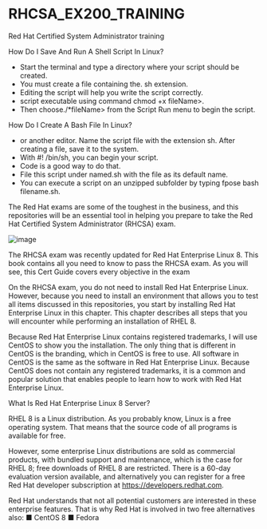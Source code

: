 # RHCSA_EX200_TRAINING

Red Hat Certified System Administrator training

How Do I Save And Run A Shell Script In Linux?

- Start the terminal and type a directory where your script should be created.
- You must create a file containing the. sh extension.
- Editing the script will help you write the script correctly.
- script executable using command chmod +x fileName>.
- Then choose./*fileName> from the Script Run menu to begin the script.

How Do I Create A Bash File In Linux?

- or another editor. Name the script file with the extension sh. After creating a file, save it to the system.
- With #! /bin/sh, you can begin your script.
- Code is a good way to do that.
- File this script under named.sh with the file as its default name.
- You can execute a script on an unzipped subfolder by typing fpose bash filename.sh.


The Red Hat exams are some of the toughest in the business, and this repositories will be an essential tool in helping you prepare to take the Red Hat Certified System Administrator (RHCSA) exam.

![image](https://user-images.githubusercontent.com/64566472/162751725-b571cc3a-89e0-4456-984a-f3c4f645b356.png)


The RHCSA exam was recently updated for Red Hat Enterprise Linux 8. This book 
contains all you need to know to pass the RHCSA exam. As you will see, this Cert 
Guide covers every objective in the exam


On the RHCSA exam, you do not need to install Red Hat Enterprise Linux.
However, because you need to install an environment that allows you to test all 
items discussed in this repositories, you start by installing Red Hat Enterprise Linux in this 
chapter. This chapter describes all steps that you will encounter while performing 
an installation of RHEL 8.

Because Red Hat Enterprise Linux contains registered trademarks, I will use 
CentOS to show you the installation. The only thing that is different in CentOS is 
the branding, which in CentOS is free to use. All software in CentOS is the same as 
the software in Red Hat Enterprise Linux. Because CentOS does not contain any 
registered trademarks, it is a common and popular solution that enables people to 
learn how to work with Red Hat Enterprise Linux. 


What Is Red Hat Enterprise Linux 8 Server?

RHEL 8 is a Linux distribution. As you probably know, Linux is a free operating 
system. That means that the source code of all programs is available for free.


However, some enterprise Linux distributions are sold as commercial products, with 
bundled support and maintenance, which is the case for RHEL 8; free downloads 
of RHEL 8 are restricted. There is a 60-day evaluation version available, and 
alternatively you can register for a free Red Hat developer subscription at 
https://developers.redhat.com.


Red Hat understands that not all potential customers are interested in these 
enterprise features. That is why Red Hat is involved in two free alternatives also:
 ■ CentOS 8
 ■ Fedora
